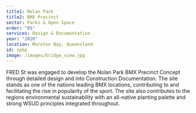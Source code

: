 ```yaml
---
title1: Nolan Park
title2: BMX Precinct
sector: Parks & Open Space
order: "05"
services: Design & Documentation
year: "2020"
location: Moreton Bay, Queensland
id: npbp
image: /images/bridge_view.jpg
---
```

FRED St was engaged to develop the Nolan Park BMX Precinct Concept through detailed design and into Construction Documentation. The site stands as one of the nations leading BMX locations, contributing to and facilitating the rise in popularity of the sport. The site also contributes to the regions environmental sustainability with an all-native planting palette and strong WSUD principles integrated throughout.